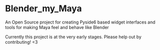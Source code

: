 # Blender_my_Maya
An Open Source project for creating Pyside6 based widget interfaces and tools for making Maya feel and behave like Blender

Currently this project is at the very early stages. Please help out by contributing! <3
